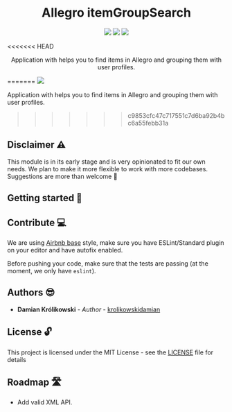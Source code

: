 <p align="center">
    <h1 align="center">Allegro itemGroupSearch</h1>
</p>
<p align="center">
    <a href="https://codecov.io/gh/krolikowskidamian/itemGroupSearch"><img src="https://codecov.io/gh/krolikowskidamian/itemGroupSearch/branch/production/graph/badge.svg" /></a>
    <a href="https://github.com/airbnb/javascript"><img src="https://badgen.net/badge/code%20style/airbnb-base/green" /></a>
    <a href="LICENSE"><img src="https://badgen.net/github/license/krolikowskidamian/itemGroupSearch" /></a>
</p>

<<<<<<< HEAD
<p align="center">Application with helps you to find items in Allegro and grouping them with user profiles.</p>
=======
<a href="https://codecov.io/gh/krolikowskidamian/itemGroupSearch">
  <img src="https://codecov.io/gh/krolikowskidamian/itemGroupSearch/branch/production/graph/badge.svg" />
</a>

Application with helps you to find items in Allegro and grouping them with user profiles.
>>>>>>> c9853cfc47c717551c7d6ba92b4bc6a55febb31a

## Disclaimer ⚠️

This module is in its early stage and is very opinionated to fit our own needs. We plan to make it more flexible to work with more codebases.  
Suggestions are more than welcome 🎊  

## Getting started 🚀


## Contribute 💻

We are using [Airbnb base](https://github.com/airbnb/javascript) style, make sure you have ESLint/Standard plugin on your editor and have autofix enabled.

Before pushing your code, make sure that the tests are passing (at the moment, we only have `eslint`).

## Authors 😎

* **Damian Królikowski** - *Author* - [krolikowskidamian](https://github.com/krolikowskidamian)

## License 🔓

This project is licensed under the MIT License - see the [LICENSE](LICENSE) file for details

## Roadmap 🛣

- Add valid XML API.